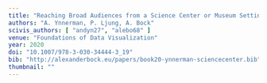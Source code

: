 ```yaml
---
title: "Reaching Broad Audiences from a Science Center or Museum Setting"
authors: "A. Ynnerman, P. Ljung, A. Bock"
scivis_authors: [ "andyn27", "alebo68" ]
venue: "Foundations of Data Visualization"
year: 2020
doi: "10.1007/978-3-030-34444-3_19"
bib: "http://alexanderbock.eu/papers/book20-ynnerman-sciencecenter.bib"
thumbnail: ""
---
```

